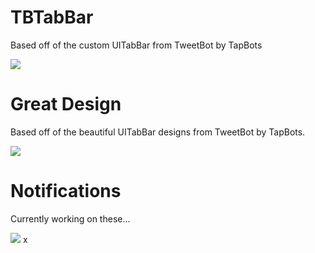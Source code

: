 TBTabBar
=============
Based off of the custom UITabBar from TweetBot by TapBots

![](http://thenextweb.com/apps/files/2011/04/iPhone-Screenshot-11.jpeg)

Great Design
=============
Based off of the beautiful UITabBar designs from TweetBot by TapBots.

![](http://i.imgur.com/jMsih.png)

Notifications
=============
Currently working on these...

![](http://i.imgur.com/FyK61.png) x